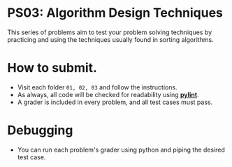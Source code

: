 # PS03: Algorithm Design Techniques

This series of problems aim to test your problem solving techniques by practicing and using
the techniques usually found in sorting algorithms.

# How to submit.

* Visit each folder `01, 02, 03` and follow the instructions.
* As always, all code will be checked for readability using [**pylint**](https://www.pylint.org/).
* A grader is included in every problem, and all test cases must pass.

# Debugging

* You can run each problem's grader using python and piping the desired test case.

